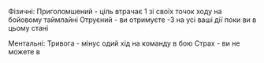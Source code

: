 Фізичні:
Приголомшений - ціль втрачає 1 зі своїх точок ходу на бойовому таймлайні
Отруєний - ви отримуєте -3 на усі ваші дії поки ви в цьому стані

Ментальні:
Тривога - мінус одий хід на команду в бою
Страх - ви не можете в